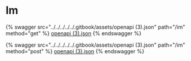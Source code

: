 # Im

{% swagger src="../../../../../.gitbook/assets/openapi (3).json" path="/im" method="get" %}
[openapi (3).json](<../../../../../.gitbook/assets/openapi (3).json>)
{% endswagger %}

{% swagger src="../../../../../.gitbook/assets/openapi (3).json" path="/im" method="post" %}
[openapi (3).json](<../../../../../.gitbook/assets/openapi (3).json>)
{% endswagger %}
